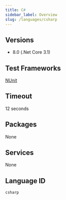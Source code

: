 ```yaml
---
title: C#
sidebar_label: Overview
slug: /languages/csharp
---
```



## Versions

- 8.0 (.Net Core 3.1)

## Test Frameworks

[NUnit](http://www.nunit.org/)

## Timeout
12 seconds

## Packages
None

## Services
None

## Language ID

`csharp`
